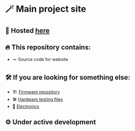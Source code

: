# 🪄 Main project site

## 🚀 Hosted <a href="https://bicycle-leds.github.io/" target="_blank">here</a>

## 🔥 This repository contains:
- 🪢 Source code for website

## 🛠️ If you are looking for something else:
- 🏗️ [Firmware repository](https://github.com/Bicycle-LEDs/firmware/)
- 🛠️ [Hardware testing files](https://github.com/Bicycle-LEDs/hardware-tests)
- 🧬 [Electronics](https://github.com/Bicycle-LEDs/electronics)

## ⚙️ Under active development
